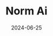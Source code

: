---  
layout: startup_page  
title: "Norm Ai"  
id: "norm.ai"  
permalink: "/normainorm.ai06252024/"  
website: "https://www.norm.ai/"  
funding_round: "Series A"  
funding_amount: "$27M"  
investors: "Coatue, Bain Capital Ventures, Blackstone Innovations Investments, New York Life Ventures, Citi Ventures, TIAA Ventures, Jefferson River Capital"  
about: "Norm Ai has built the first AI platform that converts regulations into computer code, automating compliance analyses to make them more efficient, comprehensive, and accurate. Its Regulatory AI Agents help Fortune 100 companies, particularly in insurance and asset management, accelerate the publication of highly regulated content and improve compliance workflows. This platform ensures AI-driven actions adhere to policies through a Regulatory AI agent overlay."  
markets: "Fintech, AI, Compliance, Legal Tech"  
hq: "New York, New York, United States"  
founded_year: "2022"  
linkedin: "https://www.linkedin.com/company/normative-ai"  
twitter: "https://twitter.com/normativeai"  
instagram: ""  
facebook: ""  
crunchbase: "https://www.crunchbase.com/organization/norm-ai"  
pitchbook: "https://pitchbook.com/profiles/company/554358-07"  

date_display: "25-Jun-2024"  
date: "2024-06-25"

# SEO Optimization  
meta_title: "Norm Ai - Series A Funding ($27M)"  
meta_description: "Norm Ai, Norm Ai has built the first AI platform that converts regulations into computer code, automating compliance analyses to make them more efficient, comp..."  
meta_keywords: "Norm Ai, Fintech, AI, Compliance, Legal Tech, Series A funding"  
canonical_url: "https://startup.projectstartups.com/normainorm.ai06252024/"  
---
